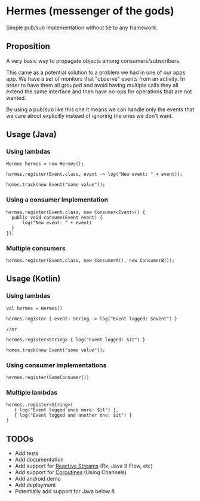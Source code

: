 # Hermes (messenger of the gods)

Simple pub/sub implementation without tie to any framework.

## Proposition

A very basic way to propagate objects among consumers/subscribers. 

This came as a potential solution to a problem we had in one of our apps app. We have
a set of monitors that "observe" events from an activity. In order to have them 
all grouped and avoid having multiple calls they all extend the same interface and then 
have no-ops for operations that are not wanted.

By using a pub/sub like this one it means we can handle only the events that we care 
about explicitly instead of ignoring the ones we don't want.

## Usage (Java)

### Using lambdas
```
Hermes hermes = new Hermes();

hermes.register(Event.class, event -> log("New event: " + event));

hemes.track(new Event("some value"));
```

### Using a consumer implementation

```
hermes.register(Event.class, new Consumer<Event>() {
  public void consume(Event event) {
      log("New event: " + event)
  }
});
```

### Multiple consumers

```
hermes.register(Event.class, new ConsumerA(), new ConsumerB());
```

## Usage (Kotlin)

### Using lambdas
```
val hermes = Hermes()

hermes.register { event: String -> log("Event logged: $event") }

//or

hermes.register<String> { log("Event logged: $it") }

hemes.track(new Event("some value"));
```

### Using consumer implementations
```
hermes.register(SomeConsumer())
```

### Multiple lambdas
```
hermes..register<String>(
   { log("Event logged once more: $it") },
   { log("Event logged and another one: $it") }
)
```

## TODOs

 - Add tests
 - Add documentation
 - Add support for [Reactive Streams](http://www.reactive-streams.org/) (Rx, Java 9 Flow, etc)
 - Add support for [Coroutines](https://kotlinlang.org/docs/reference/coroutines.html) (Using Channels)
 - Add android demo
 - Add deployment
 - Potentially add support for Java below 8
 
